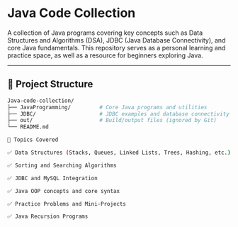 # Java Code Collection

A collection of Java programs covering key concepts such as Data Structures and Algorithms (DSA), JDBC (Java Database Connectivity), and core Java fundamentals. This repository serves as a personal learning and practice space, as well as a resource for beginners exploring Java.

---

## 📁 Project Structure

```bash
Java-code-collection/
├── JavaProgramming/         # Core Java programs and utilities
├── JDBC/                    # JDBC examples and database connectivity
├── out/                     # Build/output files (ignored by Git)
└── README.md

📌 Topics Covered

✅ Data Structures (Stacks, Queues, Linked Lists, Trees, Hashing, etc.)

✅ Sorting and Searching Algorithms

✅ JDBC and MySQL Integration

✅ Java OOP concepts and core syntax

✅ Practice Problems and Mini-Projects

✅ Java Recursion Programs
